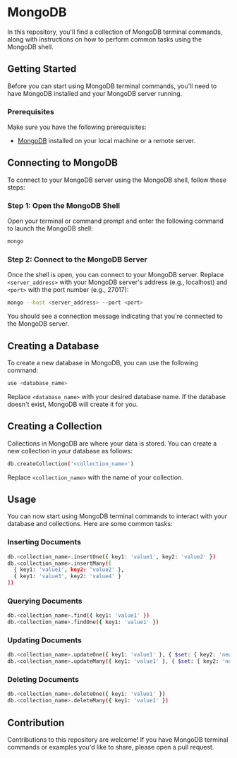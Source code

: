 # MongoDB 

In this repository, you'll find a collection of MongoDB terminal commands, along with instructions on how to perform common tasks using the MongoDB shell.

## Getting Started

Before you can start using MongoDB terminal commands, you'll need to have MongoDB installed and your MongoDB server running.

### Prerequisites

Make sure you have the following prerequisites:

- [MongoDB](https://www.mongodb.com/try/download/community) installed on your local machine or a remote server.

## Connecting to MongoDB

To connect to your MongoDB server using the MongoDB shell, follow these steps:

### Step 1: Open the MongoDB Shell

Open your terminal or command prompt and enter the following command to launch the MongoDB shell:

```bash
mongo
```

### Step 2: Connect to the MongoDB Server

Once the shell is open, you can connect to your MongoDB server. Replace `<server_address>` with your MongoDB server's address (e.g., localhost) and `<port>` with the port number (e.g., 27017):

```bash
mongo --host <server_address> --port <port>
```

You should see a connection message indicating that you're connected to the MongoDB server.

## Creating a Database

To create a new database in MongoDB, you can use the following command:

```bash
use <database_name>
```

Replace `<database_name>` with your desired database name. If the database doesn't exist, MongoDB will create it for you.

## Creating a Collection

Collections in MongoDB are where your data is stored. You can create a new collection in your database as follows:

```bash
db.createCollection('<collection_name>')
```

Replace `<collection_name>` with the name of your collection.

## Usage

You can now start using MongoDB terminal commands to interact with your database and collections. Here are some common tasks:

### Inserting Documents

```bash
db.<collection_name>.insertOne({ key1: 'value1', key2: 'value2' })
db.<collection_name>.insertMany([
  { key1: 'value1', key2: 'value2' },
  { key1: 'value3', key2: 'value4' }
])
```

### Querying Documents

```bash
db.<collection_name>.find({ key1: 'value1' })
db.<collection_name>.findOne({ key1: 'value1' })
```

### Updating Documents

```bash
db.<collection_name>.updateOne({ key1: 'value1' }, { $set: { key2: 'new_value' } })
db.<collection_name>.updateMany({ key1: 'value1' }, { $set: { key2: 'new_value' } })
```

### Deleting Documents

```bash
db.<collection_name>.deleteOne({ key1: 'value1' })
db.<collection_name>.deleteMany({ key1: 'value1' })
```

## Contribution

Contributions to this repository are welcome! If you have MongoDB terminal commands or examples you'd like to share, please open a pull request.
